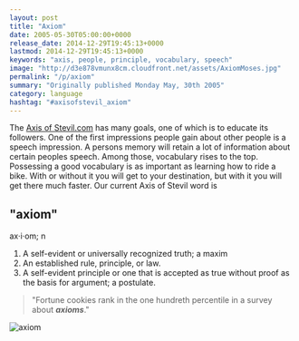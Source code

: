 ```yaml
---
layout: post
title: "Axiom"
date: 2005-05-30T05:00:00+0000
release_date: 2014-12-29T19:45:13+0000
lastmod: 2014-12-29T19:45:13+0000
keywords: "axis, people, principle, vocabulary, speech"
image: "http://d3e878vmunx8cm.cloudfront.net/assets/AxiomMoses.jpg"
permalink: "/p/axiom"
summary: "Originally published Monday May, 30th 2005"
category: language
hashtag: "#axisofstevil_axiom"
---
```


[id_1]: http://d3e878vmunx8cm.cloudfront.net/assets/AxiomMoses.jpg "axiom"
The [Axis of Stevil.com](/ "Axis of Stevil.com") has many goals, one of which is to educate its followers. One of the first impressions people gain about other people is a speech impression. A persons memory will retain a lot of information about certain peoples speech. Among those, vocabulary rises to the top. Possessing a good vocabulary is as important as learning how to ride a bike. With or without it you will get to your destination, but with it you will get there much faster. Our current Axis of Stevil word is

## "axiom" ##

ax·i·om; n

1. A self-evident or universally recognized truth; a maxim
2. An established rule, principle, or law.
3. A self-evident principle or one that is accepted as true without proof as the basis for argument; a postulate.
 
> "Fortune cookies rank in the one hundreth percentile in a survey about ***axioms***."

![axiom][id_1]
